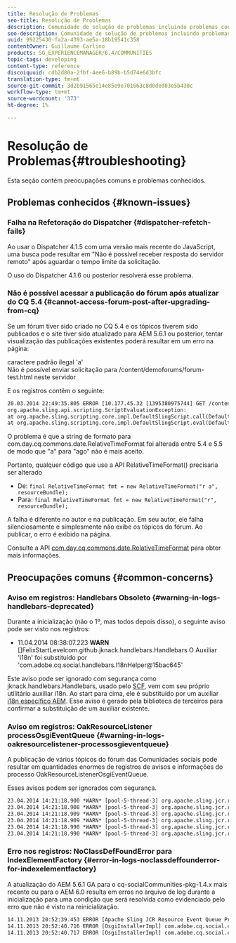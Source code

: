 ```yaml
---
title: Resolução de Problemas
seo-title: Resolução de Problemas
description: Comunidade de solução de problemas incluindo problemas conhecidos
seo-description: Comunidade de solução de problemas incluindo problemas conhecidos
uuid: 99225430-fa2a-4393-ae5a-18b19541c358
contentOwner: Guillaume Carlino
products: SG_EXPERIENCEMANAGER/6.4/COMMUNITIES
topic-tags: developing
content-type: reference
discoiquuid: cdb2d80a-2fbf-4ee6-b89b-b5d74e6d3bfc
translation-type: tm+mt
source-git-commit: 3d2b91565e14e85e9e701663c8d0ded03e5b430c
workflow-type: tm+mt
source-wordcount: '373'
ht-degree: 1%

---
```



# Resolução de Problemas{#troubleshooting}

Esta seção contém preocupações comuns e problemas conhecidos.

## Problemas conhecidos {#known-issues}

### Falha na Refetoração do Dispatcher {#dispatcher-refetch-fails}

Ao usar o Dispatcher 4.1.5 com uma versão mais recente do JavaScript, uma busca pode resultar em &quot;Não é possível receber resposta do servidor remoto&quot; após aguardar o tempo limite da solicitação.

O uso do Dispatcher 4.1.6 ou posterior resolverá esse problema.

### Não é possível acessar a publicação do fórum após atualizar do CQ 5.4 {#cannot-access-forum-post-after-upgrading-from-cq}

Se um fórum tiver sido criado no CQ 5.4 e os tópicos tiverem sido publicados e o site tiver sido atualizado para AEM 5.6.1 ou posterior, tentar visualização das publicações existentes poderá resultar em um erro na página:

caractere padrão ilegal &#39;a&#39;\
Não é possível enviar solicitação para /content/demoforums/forum-test.html neste servidor

E os registros contêm o seguinte:

```xml
20.03.2014 22:49:35.805 ERROR [10.177.45.32 [1395380975744] GET /content/demoforums/forum-test.html HTTP/1.1] com.day.cq.wcm.tags.IncludeTag Error while executing script content.jsp
org.apache.sling.api.scripting.ScriptEvaluationException: 
at org.apache.sling.scripting.core.impl.DefaultSlingScript.call(DefaultSlingScript.java:388)
at org.apache.sling.scripting.core.impl.DefaultSlingScript.eval(DefaultSlingScript.java:171)
```

O problema é que a string de formato para com.day.cq.commons.date.RelativeTimeFormat foi alterada entre 5.4 e 5.5 de modo que &quot;a&quot; para &quot;ago&quot; não é mais aceito.

Portanto, qualquer código que use a API RelativeTimeFormat() precisaria ser alterado

* De: `final RelativeTimeFormat fmt = new RelativeTimeFormat("r a", resourceBundle);`
* Para: `final RelativeTimeFormat fmt = new RelativeTimeFormat("r", resourceBundle);`

A falha é diferente no autor e na publicação. Em seu autor, ele falha silenciosamente e simplesmente não exibe os tópicos do fórum. Ao publicar, o erro é exibido na página.

Consulte a API [com.day.cq.commons.date.RelativeTimeFormat](https://helpx.adobe.com/experience-manager/6-4/sites/developing/using/reference-materials/javadoc/com/day/cq/commons/date/RelativeTimeFormat.html) para obter mais informações.

## Preocupações comuns {#common-concerns}

### Aviso em registros: Handlebars Obsoleto {#warning-in-logs-handlebars-deprecated}

Durante a inicialização (não o 1º, mas todos depois disso), o seguinte aviso pode ser visto nos registros:

* 11.04.2014 08:38:07.223 **WARN** []FelixStartLevelcom.github.jknack.handlebars.Handlebars O Auxiliar &#39;i18n&#39; foi substituído por &#39;com.adobe.cq.social.handlebars.I18nHelper@15bac645&#39;

Este aviso pode ser ignorado com segurança como jknack.handlebars.Handlebars, usado pelo [SCF](scf.md#handlebarsjavascripttemplatinglanguage), vem com seu próprio utilitário auxiliar i18n. Ao start para cima, ele é substituído por um auxiliar [i18n específico AEM](handlebars-helpers.md#i-n). Esse aviso é gerado pela biblioteca de terceiros para confirmar a substituição de um auxiliar existente.

### Aviso em registros: OakResourceListener processOsgiEventQueue {#warning-in-logs-oakresourcelistener-processosgieventqueue}

A publicação de vários tópicos do fórum das Comunidades sociais pode resultar em quantidades enormes de registros de avisos e informações do processo OakResourceListenerOsgiEventQueue.

Esses avisos podem ser ignorados com segurança.

```xml
23.04.2014 14:21:18.900 *WARN* [pool-5-thread-3] org.apache.sling.jcr.resource.internal.OakResourceListener processOsgiEventQueue: Resource at /var/search-collections/ugc-sc/_m.frq/jcr:content not found, which is not expected for an added or modified node
23.04.2014 14:21:18.908 *WARN* [pool-5-thread-3] org.apache.sling.jcr.resource.internal.OakResourceListener processOsgiEventQueue: Resource at /var/search-collections/ugc-sc/_m.prx/jcr:content not found, which is not expected for an added or modified node
23.04.2014 14:21:18.909 *WARN* [pool-5-thread-3] org.apache.sling.jcr.resource.internal.OakResourceListener processOsgiEventQueue: Resource at /var/replication/data/1f799fb4-0aeb-4660-aadb-705657f16048/67/67699ab5-9d57-4c79-a755-2727ba9e6452/jcr:content not found, which is not expected for an added or modified node
23.04.2014 14:21:18.909 *WARN* [pool-5-thread-3] org.apache.sling.jcr.resource.internal.OakResourceListener processOsgiEventQueue: Resource at /var/replication/data/1f799fb4-0aeb-4660-aadb-705657f16048/67/67699ab5-9d57-4c79-a755-2727ba9e6452/jcr:content not found, which is not expected for an added or modified node
23.04.2014 14:21:18.990 *WARN* [pool-5-thread-3] org.apache.sling.jcr.resource.internal.OakResourceListener processOsgiEventQueue: Resource at /var/replication/data/1f799fb4-0aeb-4660-aadb-705657f16048/b9/b91f1690-87e8-41d8-a78e-cd2259f837c8/jcr:content not found, which is not expected for an added or modified node
23.04.2014 14:21:18.990 *WARN* [pool-5-thread-3] org.apache.sling.jcr.resource.internal.OakResourceListener processOsgiEventQueue: Resource at /var/replication/data/1f799fb4-0aeb-4660-aadb-705657f16048/b9/b91f1690-87e8-41d8-a78e-cd2259f837c8/jcr:content not found, which is not expected for an added or modified node
```

### Erro nos registros: NoClassDefFoundError para IndexElementFactory {#error-in-logs-noclassdeffounderror-for-indexelementfactory}

A atualização do AEM 5.6.1 GA para o cq-socialCommunities-pkg-1.4.x mais recente ou para o AEM 6.0 resulta em erros no arquivo de log durante a inicialização para uma condição que será resolvida como evidenciado pelo erro que não é visto na reinicialização.

```xml
14.11.2013 20:52:39.453 ERROR [Apache Sling JCR Resource Event Queue Processor for path '/'] com.adobe.cq.social.storage.index.impl.IndexService Error occurred while processing event java.util.ConcurrentModificationException
14.11.2013 20:52:40.716 ERROR [OsgiInstallerImpl] com.adobe.cq.social.cq-social-commons [CommentListProvider] Error during instantiation of the implementation object (java.lang.NoClassDefFoundError: com/adobe/cq/social/storage/index/IndexElementFactory) java.lang.NoClassDefFoundError: com/adobe/cq/social/storage/index/IndexElementFactory
14.11.2013 20:52:40.717 ERROR [OsgiInstallerImpl] com.adobe.cq.social.cq-social-commons [CommentListProvider] Failed creating the component instance; see log for reason
```

